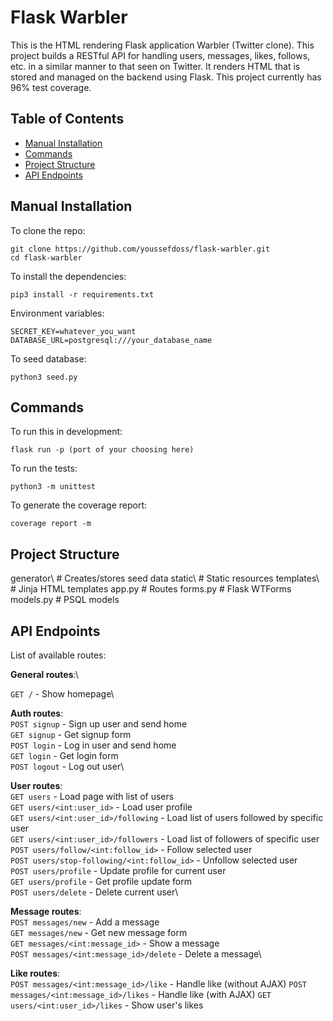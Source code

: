 # Flask Warbler

This is the HTML rendering Flask application Warbler (Twitter clone). This project builds a RESTful API for handling users, messages, likes, follows, etc. in a similar manner to that seen on Twitter. It renders HTML that is stored and managed on the backend using Flask. This project currently has 96% test coverage.

## Table of Contents

- [Manual Installation](#manual-installation)
- [Commands](#commands)
- [Project Structure](#project-structure)
- [API Endpoints](#api-endpoints)

## Manual Installation

To clone the repo:

    git clone https://github.com/youssefdoss/flask-warbler.git
    cd flask-warbler

To install the dependencies:

    pip3 install -r requirements.txt

Environment variables:

    SECRET_KEY=whatever_you_want
    DATABASE_URL=postgresql:///your_database_name

To seed database:

    python3 seed.py

## Commands

To run this in development:

    flask run -p (port of your choosing here)

To run the tests:

    python3 -m unittest

To generate the coverage report:

    coverage report -m

## Project Structure

generator\      # Creates/stores seed data
static\         # Static resources
templates\      # Jinja HTML templates
app.py          # Routes
forms.py        # Flask WTForms
models.py       # PSQL models

## API Endpoints

List of available routes:

**General routes**:\

`GET /` - Show homepage\

**Auth routes**:\
`POST signup` - Sign up user and send home\
`GET signup` - Get signup form\
`POST login` - Log in user and send home\
`GET login` - Get login form\
`POST logout` - Log out user\

**User routes**:\
`GET users` - Load page with list of users\
`GET users/<int:user_id>` - Load user profile\
`GET users/<int:user_id>/following` - Load list of users followed by specific user\
`GET users/<int:user_id>/followers` - Load list of followers of specific user\
`POST users/follow/<int:follow_id>` - Follow selected user\
`POST users/stop-following/<int:follow_id>` - Unfollow selected user\
`POST users/profile` - Update profile for current user\
`GET users/profile` - Get profile update form\
`POST users/delete` - Delete current user\

**Message routes**:\
`POST messages/new` - Add a message\
`GET messages/new` - Get new message form\
`GET messages/<int:message_id>` - Show a message\
`POST messages/<int:message_id>/delete` - Delete a message\

**Like routes**:\
`POST messages/<int:message_id>/like` - Handle like (without AJAX)
`POST messages/<int:message_id>/likes` - Handle like (with AJAX)
`GET users/<int:user_id>/likes` - Show user's likes